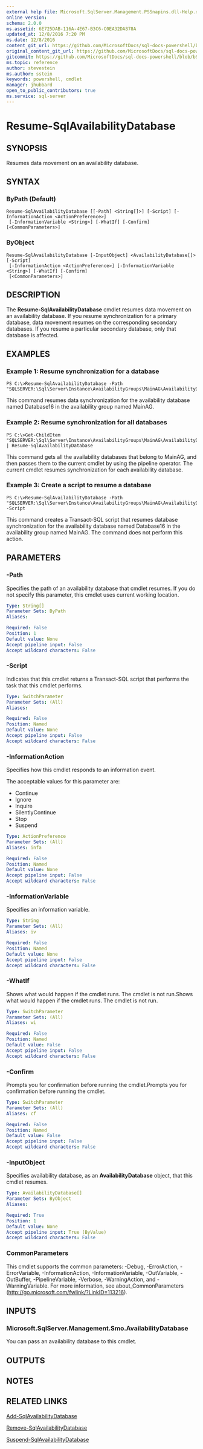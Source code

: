 ```yaml
---
external help file: Microsoft.SqlServer.Management.PSSnapins.dll-Help.xml
online version: 
schema: 2.0.0
ms.assetid: 6E725DAB-116A-4E67-B3C6-C0EA32DA878A
updated_at: 12/8/2016 7:20 PM
ms.date: 12/8/2016
content_git_url: https://github.com/MicrosoftDocs/sql-docs-powershell/blob/master/sqlserver-cmdlets/sqlserver/vlatest/Resume-SqlAvailabilityDatabase.md
original_content_git_url: https://github.com/MicrosoftDocs/sql-docs-powershell/blob/master/sqlserver-cmdlets/sqlserver/vlatest/Resume-SqlAvailabilityDatabase.md
gitcommit: https://github.com/MicrosoftDocs/sql-docs-powershell/blob/b925b18b49186ab91cfeb5201e061d569d0eeae2/sqlserver-cmdlets/sqlserver/vlatest/Resume-SqlAvailabilityDatabase.md
ms.topic: reference
author: stevestein
ms.author: sstein
keywords: powershell, cmdlet
manager: jhubbard
open_to_public_contributors: true
ms.service: sql-server
---
```


# Resume-SqlAvailabilityDatabase

## SYNOPSIS
Resumes data movement on an availability database.

## SYNTAX

### ByPath (Default)
```
Resume-SqlAvailabilityDatabase [[-Path] <String[]>] [-Script] [-InformationAction <ActionPreference>]
 [-InformationVariable <String>] [-WhatIf] [-Confirm] [<CommonParameters>]
```

### ByObject
```
Resume-SqlAvailabilityDatabase [-InputObject] <AvailabilityDatabase[]> [-Script]
 [-InformationAction <ActionPreference>] [-InformationVariable <String>] [-WhatIf] [-Confirm]
 [<CommonParameters>]
```

## DESCRIPTION
The **Resume-SqlAvailabilityDatabase** cmdlet resumes data movement on an availability database.
If you resume synchronization for a primary database, data movement resumes on the corresponding secondary databases.
If you resume a particular secondary database, only that database is affected.

## EXAMPLES

### Example 1: Resume synchronization for a database
```
PS C:\>Resume-SqlAvailabilityDatabase -Path "SQLSERVER:\Sql\Server\Instance\AvailabilityGroups\MainAG\AvailabilityDatabases\Database16"
```

This command resumes data synchronization for the availability database named Database16 in the availability group named MainAG.

### Example 2: Resume synchronization for all databases
```
PS C:\>Get-ChildItem "SQLSERVER:\Sql\Server\Instance\AvailabilityGroups\MainAG\AvailabilityDatabases" | Resume-SqlAvailabilityDatabase
```

This command gets all the availability databases that belong to MainAG, and then passes them to the current cmdlet by using the pipeline operator.
The current cmdlet resumes synchronization for each availability database.

### Example 3: Create a script to resume a database
```
PS C:\>Resume-SqlAvailabilityDatabase -Path "SQLSERVER:\Sql\Server\Instance\AvailabilityGroups\MainAG\AvailabilityDatabases\Database16" -Script
```

This command creates a Transact-SQL script that resumes database synchronization for the availability database named Database16 in the availability group named MainAG.
The command does not perform this action.

## PARAMETERS

### -Path
Specifies the path of an availability database that cmdlet resumes.
If you do not specify this parameter, this cmdlet uses current working location.

```yaml
Type: String[]
Parameter Sets: ByPath
Aliases: 

Required: False
Position: 1
Default value: None
Accept pipeline input: False
Accept wildcard characters: False
```

### -Script
Indicates that this cmdlet returns a Transact-SQL script that performs the task that this cmdlet performs.

```yaml
Type: SwitchParameter
Parameter Sets: (All)
Aliases: 

Required: False
Position: Named
Default value: None
Accept pipeline input: False
Accept wildcard characters: False
```

### -InformationAction
Specifies how this cmdlet responds to an information event.

The acceptable values for this parameter are:

- Continue
- Ignore
- Inquire
- SilentlyContinue
- Stop
- Suspend

```yaml
Type: ActionPreference
Parameter Sets: (All)
Aliases: infa

Required: False
Position: Named
Default value: None
Accept pipeline input: False
Accept wildcard characters: False
```

### -InformationVariable
Specifies an information variable.

```yaml
Type: String
Parameter Sets: (All)
Aliases: iv

Required: False
Position: Named
Default value: None
Accept pipeline input: False
Accept wildcard characters: False
```

### -WhatIf
Shows what would happen if the cmdlet runs.
The cmdlet is not run.Shows what would happen if the cmdlet runs.
The cmdlet is not run.

```yaml
Type: SwitchParameter
Parameter Sets: (All)
Aliases: wi

Required: False
Position: Named
Default value: False
Accept pipeline input: False
Accept wildcard characters: False
```

### -Confirm
Prompts you for confirmation before running the cmdlet.Prompts you for confirmation before running the cmdlet.

```yaml
Type: SwitchParameter
Parameter Sets: (All)
Aliases: cf

Required: False
Position: Named
Default value: False
Accept pipeline input: False
Accept wildcard characters: False
```

### -InputObject
Specifies availability database, as an **AvailabilityDatabase** object, that this cmdlet resumes.

```yaml
Type: AvailabilityDatabase[]
Parameter Sets: ByObject
Aliases: 

Required: True
Position: 1
Default value: None
Accept pipeline input: True (ByValue)
Accept wildcard characters: False
```

### CommonParameters
This cmdlet supports the common parameters: -Debug, -ErrorAction, -ErrorVariable, -InformationAction, -InformationVariable, -OutVariable, -OutBuffer, -PipelineVariable, -Verbose, -WarningAction, and -WarningVariable. For more information, see about_CommonParameters (http://go.microsoft.com/fwlink/?LinkID=113216).

## INPUTS

### Microsoft.SqlServer.Management.Smo.AvailabilityDatabase
You can pass an availability database to this cmdlet.

## OUTPUTS

## NOTES

## RELATED LINKS

[Add-SqlAvailabilityDatabase](xref:sqlserver/vlatest/Add-SqlAvailabilityDatabase.md)

[Remove-SqlAvailabilityDatabase](xref:sqlserver/vlatest/Remove-SqlAvailabilityDatabase.md)

[Suspend-SqlAvailabilityDatabase](xref:sqlserver/vlatest/Suspend-SqlAvailabilityDatabase.md)


